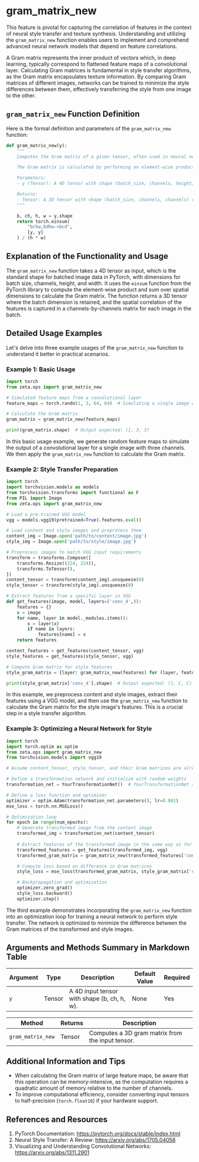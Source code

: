 # gram_matrix_new

This feature is pivotal for capturing the correlation of features in the context of neural style transfer and texture synthesis. Understanding and utilizing the `gram_matrix_new` function enables users to implement and comprehend advanced neural network models that depend on feature correlations.


A Gram matrix represents the inner product of vectors which, in deep learning, typically correspond to flattened feature maps of a convolutional layer. Calculating Gram matrices is fundamental in style transfer algorithms, as the Gram matrix encapsulates texture information. By comparing Gram matrices of different images, networks can be trained to minimize the style differences between them, effectively transferring the style from one image to the other.

## `gram_matrix_new` Function Definition

Here is the formal definition and parameters of the `gram_matrix_new` function:

```python
def gram_matrix_new(y):
    """
    Computes the Gram matrix of a given tensor, often used in neural network algorithms to capture the correlation between features.

    The Gram matrix is calculated by performing an element-wise product between the feature maps followed by a summation over spatial dimensions.

    Parameters:
    - y (Tensor): A 4D tensor with shape (batch_size, channels, height, width) that represents the feature maps.

    Returns:
    - Tensor: A 3D tensor with shape (batch_size, channels, channels) representing the Gram matrix of the input tensor.
    """

    b, ch, h, w = y.shape
    return torch.einsum(
        "bchw,bdhw->bcd",
        [y, y]
    ) / (h * w)
```

## Explanation of the Functionality and Usage

The `gram_matrix_new` function takes a 4D tensor as input, which is the standard shape for batched image data in PyTorch, with dimensions for batch size, channels, height, and width. It uses the `einsum` function from the PyTorch library to compute the element-wise product and sum over spatial dimensions to calculate the Gram matrix. The function returns a 3D tensor where the batch dimension is retained, and the spatial correlation of the features is captured in a channels-by-channels matrix for each image in the batch.

## Detailed Usage Examples

Let's delve into three example usages of the `gram_matrix_new` function to understand it better in practical scenarios.

### Example 1: Basic Usage

```python
import torch
from zeta.ops import gram_matrix_new

# Simulated feature maps from a convolutional layer
feature_maps = torch.randn(1, 3, 64, 64)  # Simulating a single image with 3 channels

# Calculate the Gram matrix
gram_matrix = gram_matrix_new(feature_maps)

print(gram_matrix.shape)  # Output expected: (1, 3, 3)
```

In this basic usage example, we generate random feature maps to simulate the output of a convolutional layer for a single image with three channels. We then apply the `gram_matrix_new` function to calculate the Gram matrix.

### Example 2: Style Transfer Preparation

```python
import torch
import torchvision.models as models
from torchvision.transforms import functional as F
from PIL import Image
from zeta.ops import gram_matrix_new

# Load a pre-trained VGG model
vgg = models.vgg19(pretrained=True).features.eval()

# Load content and style images and preprocess them
content_img = Image.open('path/to/content/image.jpg')
style_img = Image.open('path/to/style/image.jpg')

# Preprocess images to match VGG input requirements
transform = transforms.Compose([
    transforms.Resize((224, 224)),
    transforms.ToTensor(),
])
content_tensor = transform(content_img).unsqueeze(0)
style_tensor = transform(style_img).unsqueeze(0)

# Extract features from a specific layer in VGG
def get_features(image, model, layers=('conv_4',)):
    features = {}
    x = image
    for name, layer in model._modules.items():
        x = layer(x)
        if name in layers:
            features[name] = x
    return features

content_features = get_features(content_tensor, vgg)
style_features = get_features(style_tensor, vgg)

# Compute Gram matrix for style features
style_gram_matrix = {layer: gram_matrix_new(features) for (layer, features) in style_features.items()}

print(style_gram_matrix['conv_4'].shape)  # Output expected: (1, C, C)
```

In this example, we preprocess content and style images, extract their features using a VGG model, and then use the `gram_matrix_new` function to calculate the Gram matrix for the style image's features. This is a crucial step in a style transfer algorithm.

### Example 3: Optimizing a Neural Network for Style

```python
import torch
import torch.optim as optim
from zeta.ops import gram_matrix_new
from torchvision.models import vgg19

# Assume content_tensor, style_tensor, and their Gram matrices are already prepared as above

# Define a transformation network and initialize with random weights
transformation_net = YourTransformationNet()  # YourTransformationNet should be a PyTorch model that you have defined

# Define a loss function and optimizer
optimizer = optim.Adam(transformation_net.parameters(), lr=0.001)
mse_loss = torch.nn.MSELoss()

# Optimization loop
for epoch in range(num_epochs):
    # Generate transformed image from the content image
    transformed_img = transformation_net(content_tensor)
    
    # Extract features of the transformed image in the same way as for content and style images
    transformed_features = get_features(transformed_img, vgg)
    transformed_gram_matrix = gram_matrix_new(transformed_features['conv_4'])

    # Compute loss based on difference in Gram matrices
    style_loss = mse_loss(transformed_gram_matrix, style_gram_matrix['conv_4'])

    # Backpropagation and optimization
    optimizer.zero_grad()
    style_loss.backward()
    optimizer.step()
```

The third example demonstrates incorporating the `gram_matrix_new` function into an optimization loop for training a neural network to perform style transfer. The network is optimized to minimize the difference between the Gram matrices of the transformed and style images.

## Arguments and Methods Summary in Markdown Table

| Argument       | Type     | Description                                       | Default Value | Required |
| -------------- | -------- | ------------------------------------------------- | ------------- | -------- |
| `y`            | Tensor   | A 4D input tensor with shape (b, ch, h, w).       | None          | Yes      |

| Method              | Returns  | Description                                      |
| ------------------- | -------- | ------------------------------------------------ |
| `gram_matrix_new`   | Tensor   | Computes a 3D gram matrix from the input tensor. |

## Additional Information and Tips

- When calculating the Gram matrix of large feature maps, be aware that this operation can be memory-intensive, as the computation requires a quadratic amount of memory relative to the number of channels.
- To improve computational efficiency, consider converting input tensors to half-precision (`torch.float16`) if your hardware support.

## References and Resources

1. PyTorch Documentation: https://pytorch.org/docs/stable/index.html
2. Neural Style Transfer: A Review: https://arxiv.org/abs/1705.04058
3. Visualizing and Understanding Convolutional Networks: https://arxiv.org/abs/1311.2901

